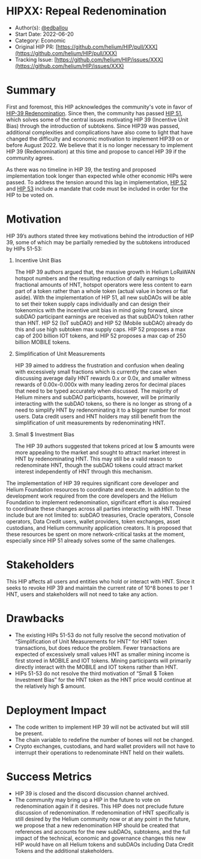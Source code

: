 # HIPXX: Repeal Redenomination

- Author(s): [@edballou](https://github.com/edballou)
- Start Date: 2022-06-20
- Category: Economic
- Original HIP PR: [https://github.com/helium/HIP/pull/XXX](https://github.com/helium/HIP/pull/XXX)
- Tracking Issue: [https://github.com/helium/HIP/issues/XXX](https://github.com/helium/HIP/issues/XXX)

# Summary

First and foremost, this HIP acknowledges the community's vote in favor of [HIP-39 Redenomination](https://github.com/helium/HIP/blob/main/0039-hnt-redenomination.md). Since then, the community has passed [HIP 51](https://github.com/helium/HIP/blob/main/0051-helium-dao.md), which solves some of the central issues motivating HIP 39 (Incentive Unit Bias) through the introduction of subtokens. Since HIP39 was passed, additional complexities and complications have also come to light that have changed the difficulty and economic motivation to implement HIP39 on or before August 2022. We believe that it is no longer necessary to implement HIP 39 (Redenomination) at this time and propose to cancel HIP 39 if the community agrees.

As there was no timeline in HIP 39, the testing and proposed implementation took longer than expected while other economic HIPs were passed. To address the tension around this lag in implementation, [HIP 52](https://github.com/helium/HIP/blob/main/0052-iot-dao.md) and [HIP 53](https://github.com/helium/HIP/blob/main/0053-mobile-dao.md) include a mandate that code must be included in order for the HIP to be voted on.

# Motivation

HIP 39’s authors stated three key motivations behind the introduction of HIP 39, some of which may be partially remedied by the subtokens introduced by HIPs 51-53:

1. Incentive Unit Bias
    
    The HIP 39 authors argued that, the massive growth in Helium LoRaWAN hotspot numbers and the resulting reduction of daily earnings to fractional amounts of HNT, hotspot operators were less content to earn part of a token rather than a whole token (actual value in bones or fiat aside). With the implementation of HIP 51, all new subDAOs will be able to set their token supply caps individually and can design their tokenomics with the incentive unit bias in mind going forward, since subDAO participant earnings are received as that subDAO’s token rather than HNT. HIP 52 (IoT subDAO) and HIP 52 (Mobile subDAO) already do this and use high subtoken max supply caps. HIP 52 proposes a max cap of 200 billion IOT tokens, and HIP 52 proposes a max cap of 250 billion MOBILE tokens.
    
2. Simplification of Unit Measurements
    
    HIP 39 aimed to address the frustration and confusion when dealing with excessively small fractions which is currently the case when discussing average daily HNT rewards 0.x or 0.0x, and smaller witness rewards of 0.00x-0.000x with many leading zeros for decimal places that need to be typed accurately when discussed. The majority of Helium miners and subDAO participants, however, will be primarily interacting with the subDAO tokens, so there is no longer as strong of a need to simplify HNT by redenominating it to a bigger number for most users. Data credit users and HNT holders may still benefit from the simplification of unit measurements by redenominating HNT. 
    
3. Small $ Investment Bias
    
    The HIP 39 authors suggested that tokens priced at low $ amounts were more appealing to the market and sought to attract market interest in HNT by redenominating HNT. This may still be a valid reason to redenominate HNT, though the subDAO tokens could attract market interest independently of HNT through this mechanism.
    

The implementation of HIP 39 requires significant core developer and Helium Foundation resources to coordinate and execute. In addition to the development work required from the core developers and the Helium Foundation to implement redenomination, significant effort is also required to coordinate these changes across all parties interacting with HNT. These include but are not limited to: subDAO treasuries, Oracle operators, Console operators, Data Credit users, wallet providers, token exchanges, asset custodians, and Helium community application creators. It is proposed that these resources be spent on more network-critical tasks at the moment, especially since HIP 51 already solves some of the same challenges.

# Stakeholders

This HIP affects all users and entities who hold or interact with HNT. Since it seeks to revoke HIP 39 and maintain the current rate of 10^8 bones to per 1 HNT, users and stakeholders will not need to take any action.

# Drawbacks

- The existing HIPs 51-53 do not fully resolve the second motivation of “Simplification of Unit Measurements for HNT” for HNT token transactions, but does reduce the problem. Fewer transactions are expected of excessively small values HNT as smaller mining income is first stored in MOBILE and IOT tokens. Mining participants will primarily directly interact with the MOBILE and IOT tokens rather than HNT.
- HIPs 51-53 do not resolve the third motivation of “Small $ Token Investment Bias” for the HNT token as the HNT price would continue at the relatively high $ amount.

# Deployment Impact

- The code written to implement HIP 39 will not be activated but will still be present.
- The chain variable to redefine the number of bones will not be changed.
- Crypto exchanges, custodians, and hard wallet providers will not have to interrupt their operations to redenominate HNT held on their wallets.

# Success Metrics

- HIP 39 is closed and the discord discussion channel archived.
- The community may bring up a HIP in the future to vote on redenomination again if it desires. This HIP does not preclude future discussion of redenomination. If redenomination of HNT specifically is still desired by the Helium community now or at any point in the future, we propose that a new redenomination HIP should be created that references and accounts for the new subDAOs, subtokens, and the full impact of the technical, economic and governance changes this new HIP would have on all Helium tokens and subDAOs including Data Credit Tokens and the additional stakeholders.
